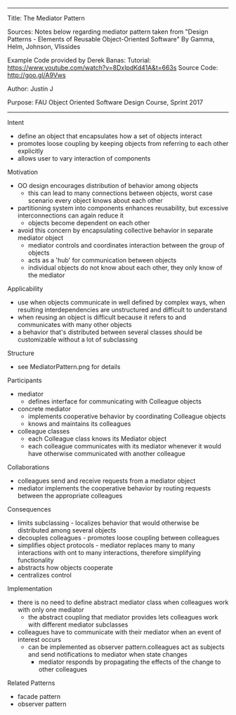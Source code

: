 ----------------------------------------------------------------------------------------------------------------
Title: The Mediator Pattern

Sources:
Notes below regarding mediator pattern taken from "Design Patterns - Elements of Reusable Object-Oriented Software"
By Gamma, Helm, Johnson, Vlissides

Example Code provided by Derek Banas:
Tutorial: https://www.youtube.com/watch?v=8DxIpdKd41A&t=663s
Source Code: http://goo.gl/A9Vws

Author: Justin J

Purpose: FAU Object Oriented Software Design Course, Sprint 2017

----------------------------------------------------------------------------------------------------------------

Intent
- define an object that encapsulates how a set of objects interact
- promotes loose coupling by keeping objects from referring to each other explicitly
- allows user to vary interaction of components

Motivation
- OO design encourages distribution of behavior among objects
	- this can lead to many connections between objects, worst case scenario every object knows about each other
- partitioning system into components enhances reusability, but excessive interconnections can again reduce it
	- objects become dependent on each other
- avoid this concern by encapsulating collective behavior in separate mediator object
	- mediator controls and coordinates interaction between the group of objects
	- acts as a 'hub' for communication between objects
	- individual objects do not know about each other, they only know of the mediator

Applicability
- use when objects communicate in well defined by complex ways, when resulting interdependencies are unstructured and difficult to understand
- when reusing an object is difficult because it refers to and communicates with many other objects
- a behavior that's distributed between several classes should be customizable without a lot of subclassing
	
Structure
- see MediatorPattern.png for details

Participants
- mediator
	- defines interface for communicating with Colleague objects
- concrete mediator
	- implements cooperative behavior by coordinating Colleague objects
	- knows and maintains its colleagues
- colleague classes
	- each Colleague class knows its Mediator object
	- each colleague communicates with its mediator whenever it would have otherwise communicated with another colleague

Collaborations
- colleagues send and receive requests from a mediator object
- mediator implements the cooperative behavior by routing requests between the appropriate colleagues

Consequences
- limits subclassing - localizes behavior that would otherwise be distributed among several objects
- decouples colleagues - promotes loose coupling between colleagues
- simplifies object protocols - mediator replaces many to many interactions with ont to many interactions, therefore simplifying functionality
- abstracts how objects cooperate
- centralizes control

Implementation
- there is no need to define abstract mediator class when colleagues work with only one mediator
	- the abstract coupling that mediator provides lets colleagues work with different mediator subclasses
- colleagues have to communicate with their mediator when an event of interest occurs
	- can be implemented as observer pattern.colleagues act as subjects and send notifications to mediator when state changes
		- mediator responds by propagating the effects of the change to other colleagues

Related Patterns
- facade pattern
- observer pattern
